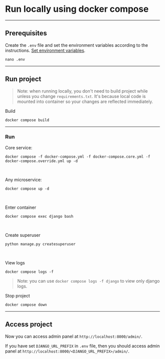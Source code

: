 # Run locally using docker compose


---
## Prerequisites

Create the `.env` file and set the environment variables according to the instructions.
[Set environment variables](set_env_vars.md).
```shell
nano .env
```


---
## Run project
> Note: when running locally, you don't need to build project while unless you change `requirements.txt`. 
> It's because local code is mounted into container so your changes are reflected immediately.

Build
```shell
docker compose build
```


---
### Run

Core service:
```shell
docker compose -f docker-compose.yml -f docker-compose.core.yml -f docker-compose.override.yml up -d
```

<br>

Any microservice:
```shell
docker compose up -d
```

<br>

Enter container
```shell
docker compose exec django bash
```

<br>

Create superuser
```shell
python manage.py createsuperuser
```

<br>

View logs
```shell
docker compose logs -f
```

> Note: you can use `docker compose logs -f django` to view only django logs.

Stop project
```shell
docker compose down
```


---
## Access project
Now you can access admin panel at `http://localhost:8000/admin/`.

If you have set `DJANGO_URL_PREFIX` in `.env` file, 
then you should access admin panel at `http://localhost:8000/<DJANGO_URL_PREFIX>/admin/`.
